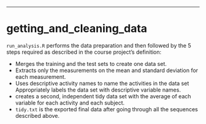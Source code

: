 ----
# getting_and_cleaning_data

`run_analysis.R` performs the data preparation and then followed by the 5 steps required as described in the course project’s definition: 

* Merges the training and the test sets to create one data set. 
* Extracts only the measurements on the mean and standard deviation for each measurement. 
* Uses descriptive activity names to name the activities in the data set Appropriately labels the data set with            descriptive variable names.
* creates a second, independent tidy data set with the average of each variable for each activity and each subject.
* `tidy.txt` is the exported final data after going through all the sequences described above.
 

